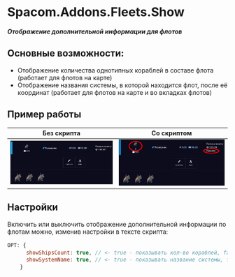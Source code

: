 # Spacom.Addons.Fleets.Show
***Отображение дополнительной информации для флотов***

## Основные возможности:
+ Отображение количества однотипных кораблей в составе флота (работает для флотов на карте)
+ Отображение названия системы, в которой находится флот, после её координат (работает для флотов на карте и во вкладках флотов)

## Пример работы
|Без скрипта|Со скриптом|
|---|---|
|![disabled](./img/fleets-show/fleets-show-disabled-01.png)|![disabled](./img/fleets-show/fleets-show-enabled-01.png)|

## Настройки
Включить или выключить отображение дополнительной информации по флотам можно, изменив настройки в тексте скрипта:
```js
OPT: {
      showShipsCount: true, // <- true - показывать кол-во кораблей, false - нет
      showSystemName: true, // <- true - показывать название системы, false - нет
    }
```

